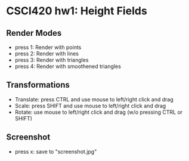 # CSCI420 hw1: Height Fields

## Render Modes

- press 1: Render with points
- press 2: Render with lines
- press 3: Render with triangles
- press 4: Render with smoothened triangles

## Transformations

- Translate: press CTRL and use mouse to left/right click and drag
- Scale: press SHIFT and use mouse to left/right click and drag
- Rotate: use mouse to left/right click and drag (w/o pressing CTRL or SHIFT)

## Screenshot

- press x: save to "screenshot.jpg"
